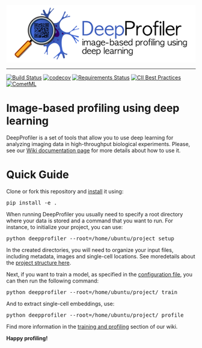 ![DeepProfiler](figures/logo/banner.png)

-----------------

[![Build Status](https://travis-ci.com/broadinstitute/DeepProfiler.svg?branch=master)](https://travis-ci.com/broadinstitute/DeepProfiler)
[![codecov](https://codecov.io/gh/broadinstitute/DeepProfiler/branch/master/graph/badge.svg)](https://codecov.io/gh/broadinstitute/DeepProfiler)
[![Requirements Status](https://requires.io/github/broadinstitute/DeepProfiler/requirements.svg?branch=master)](https://requires.io/github/broadinstitute/DeepProfiler/requirements/?branch=master)
[![CII Best Practices](https://bestpractices.coreinfrastructure.org/projects/1966/badge)](https://bestpractices.coreinfrastructure.org/projects/1966)
[![CometML](https://img.shields.io/badge/comet.ml-track-brightgreen.svg)](https://www.comet.ml)

# Image-based profiling using deep learning 

DeepProfiler is a set of tools that allow you to use deep learning for analyzing imaging data in high-throughput biological experiments. Please, see our [Wiki documentation page](https://github.com/broadinstitute/DeepProfiler/wiki) for more details about how to use it.

# Quick Guide 

Clone or fork this repository and [install](https://github.com/broadinstitute/DeepProfiler/wiki/1.-Installing-DeepProfiler) it using:
<pre>
pip install -e .
</pre>

When running DeepProfiler you usually need to specify a root directory where your data is stored and a command that you want to run. 
For instance, to initialize your project, you can use:
<pre>
python deepprofiler --root=/home/ubuntu/project setup
</pre>
In the created directories, you will need to organize your input files, including metadata, images and single-cell locations. See moredetails about the [project structure here](https://github.com/broadinstitute/DeepProfiler/wiki/2.-Project-structure).

Next, if you want to train a model, as specified in the [configuration file](https://github.com/broadinstitute/DeepProfiler/wiki/3.-The-configuration-file), you can then run the following command:

<pre>
python deepprofiler --root=/home/ubuntu/project/ train
</pre>

And to extract single-cell embeddings, use:

<pre>
python deepprofiler --root=/home/ubuntu/project/ profile
</pre>

Find more information in the [training and profiling](https://github.com/broadinstitute/DeepProfiler/wiki/4.-Training-and-Profiling) section of our wiki.


**Happy profiling!**
